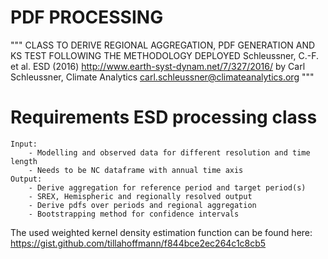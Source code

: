 # PDF PROCESSING

"""
CLASS TO DERIVE REGIONAL AGGREGATION, PDF GENERATION AND KS TEST
FOLLOWING THE METHODOLOGY DEPLOYED
Schleussner, C.-F. et al.  ESD (2016)
http://www.earth-syst-dynam.net/7/327/2016/
by Carl Schleussner, Climate Analytics
carl.schleussner@climateanalytics.org
"""

# Requirements ESD processing class
    Input: 
        - Modelling and observed data for different resolution and time length
        - Needs to be NC dataframe with annual time axis 
    Output: 
        - Derive aggregation for reference period and target period(s)
        - SREX, Hemispheric and regionally resolved output 
        - Derive pdfs over periods and regional aggregation
        - Bootstrapping method for confidence intervals

The used weighted kernel density estimation function can be found here: https://gist.github.com/tillahoffmann/f844bce2ec264c1c8cb5